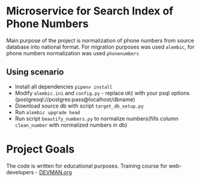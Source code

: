 # Microservice for Search Index of Phone Numbers

Main purpose of the project is normalization of phone numbers from source database into national format.
For migration purposes was used `alembic`, for phone numbers normalization was used `phonenumbers`

## Using scenario

* Install all dependencies `pipenv install`
* Modify `alembic.ini` and `config.py` - replace `URI` with your psql options (postgresql://postgres:pass@localhost/dbname)
* Download source db with script `target_db_setup.py`
* Run `alembic upgrade head`
* Run script `beautify_numbers.py` to normalize numbers(fills column `clean_number` with normalized numbers in db)

# Project Goals

The code is written for educational purposes. Training course for web-developers - [DEVMAN.org](https://devman.org)

